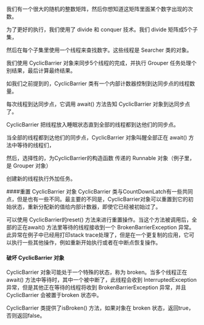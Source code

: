 我们有一个很大的随机的整数矩阵，然后你想知道这矩阵里面某个数字出现的次数。

为了更好的执行，我们使用了 divide 和 conquer 技术。我们 divide 矩阵成5个子集，

然后在每个子集里使用一个线程来查找数字。这些线程是 Searcher 类的对象。

我们使用 CyclicBarrier 对象来同步5个线程的完成，并执行 Grouper 任务处理个别结果，最后计算最终结果。

如我们之前提到的，CyclicBarrier 类有一个内部计数器控制到达同步点的线程数量。

每次线程到达同步点，它调用 await() 方法告知 CyclicBarrier 对象到达同步点了。

CyclicBarrier 把线程放入睡眠状态直到全部的线程都到达他们的同步点。

当全部的线程都到达他们的同步点，CyclicBarrier 对象叫醒全部正在 await() 方法中等待的线程们，

然后，选择性的，为CyclicBarrier的构造函数 传递的 Runnable 对象（例子里，是 Grouper 对象）

创建新的线程执行外加任务。



####重置 CyclicBarrier 对象
CyclicBarrier 类与CountDownLatch有一些共同点，但是也有一些不同。最主要的不同是，CyclicBarrier对象可以重置到它的初始状态，重新分配新的值给内部计数器，即使它已经被初始过了。

可以使用 CyclicBarrier的reset() 方法来进行重置操作。当这个方法被调用后，全部的正在await() 方法里等待的线程接收到一个 BrokenBarrierException 异常。此异常在例子中已经用打印stack trace处理了，但是在一个更复制的应用，它可以执行一些其他操作，例如重新开始执行或者在中断点恢复操作。

#### 破坏 CyclicBarrier 对象 
CyclicBarrier 对象可能处于一个特殊的状态，称为 broken。当多个线程正在 await() 方法中等待时，其中一个被中断了，此线程会收到 InterruptedException 异常，但是其他正在等待的线程将收到 BrokenBarrierException 异常，并且 CyclicBarrier 会被置于broken 状态中。

CyclicBarrier 类提供了isBroken() 方法，如果对象在 broken 状态，返回true，否则返回false。